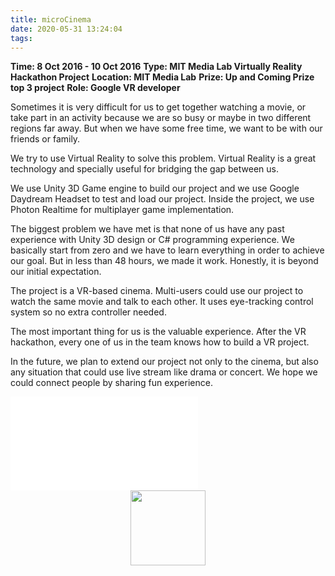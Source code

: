 ```yaml
---
title: microCinema
date: 2020-05-31 13:24:04
tags:
---
```


**Time: 8 Oct 2016 - 10 Oct 2016**
**Type: MIT Media Lab Virtually Reality Hackathon Project**
**Location: MIT Media Lab**
**Prize: Up and Coming Prize top 3 project**
**Role: Google VR developer**

Sometimes it is very difficult for us to get together watching a movie, or take part in an activity because we are so busy or maybe in two different regions far away. But when we have some free time, we want to be with our friends or family.

We try to use Virtual Reality to solve this problem. Virtual Reality is a great technology and specially useful for bridging the gap between us.

We use Unity 3D Game engine to build our project and we use Google Daydream Headset to test and load our project. Inside the project, we use Photon Realtime for multiplayer game implementation.

The biggest problem we have met is that none of us have any past experience with Unity 3D design or C# programming experience. We basically start from zero and we have to learn everything in order to achieve our goal. But in less than 48 hours, we made it work. Honestly, it is beyond our initial expectation.

The project is a VR-based cinema. Multi-users could use our project to watch the same movie and talk to each other. It uses eye-tracking control system so no extra controller needed.

The most important thing for us is the valuable experience. After the VR hackathon, every one of us in the team knows how to build a VR project.

In the future, we plan to extend our project not only to the cinema, but also any situation that could use live stream like drama or concert. We hope we could connect people by sharing fun experience.

<iframe src="//player.bilibili.com/player.html?aid=711029299&bvid=BV12D4y1D7mj&cid=203946630&page=1" scrolling="no" border="0" frameborder="no" framespacing="0" allowfullscreen="true" title=" RealityVirtually Hackathon 2016 microCinema Demo Video"> </iframe> 

<div align="center">
<img src="https://s1.ax1x.com/2020/06/19/NKxBVA.jpg" height="120px">   
</div>